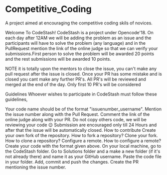 # Competitive_Coding
A project aimed at encouraging the competitive coding skils of novices.

Welcome To CodeStash!
CodeStash is a project under Opencode'18. On each day after 12AM we will be adding the problem as an issue and the participants will have to solve the problem (any language) and in the PullRequest mention the link of the online judge so that we can verify your submissions.First person to solve the problem will be awarded 20 points and the rest submissions will be awarded 10 points.

NOTE
it is totally upon the mentors to close the issue, you can't make any pull request after the issue is closed. Once your PR has some mistake and is closed you cant make any further PR's. All PR's will be reviewed and merged at the end of the day. Only first 10 PR's will be considered

Guidelines
Whoever wishes to participate in CodeStash must follow these guidelines,

Your code name should be of the format "issuenumber_username".
Mention the issue number along with the Pull Request.
Comment the link of the online judge along with your PR.
Do not copy others code, we will be reviewing your code 😉
Submission are encouraged only till 24 Hours and after that the issue will be automatically closed.
How to contribute
Create your own fork of the repository. How to fork a repository?
Clone your fork. How to clone a repository?
Configure a remote. How to configure a remote?
Create your code with the format given above.
On your local machine, go to the CodeStash folder.
Go to Solutions folder and a make a new folder (if it's not already there) and name it as your GitHub username.
Paste the code file in your folder.
Add, commit and push the changes.
Create the PR mentioning the issue number.
